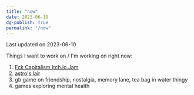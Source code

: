 ```yaml
---
title: "now"
date: 2023-06-10
dg-publish: true
permalink: "/now"
---
```


Last updated on 2023-06-10

 

Things I want to work on / I'm working on right now: 

1. [Fck Capitalism Itch.io Jam](https://itch.io/jam/fuck-capitalism-jam-2023)
2. [astro's lair](https://astroslair.xyz)
3. gb game on friendship, nostalgia, memory lane, tea bag in water thingy
4. games exploring mental health

